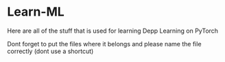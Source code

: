 # Learn-ML
Here are all of the stuff that is used for learning Depp Learning on PyTorch

Dont forget to put the files where it belongs and please name the file correctly (dont use a shortcut)


